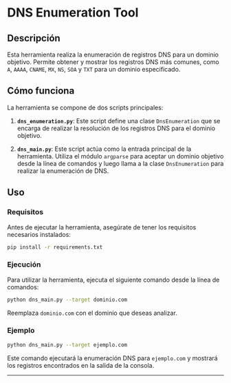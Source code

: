 
# DNS Enumeration Tool

## Descripción

Esta herramienta realiza la enumeración de registros DNS para un dominio objetivo. Permite obtener y mostrar los registros DNS más comunes, como `A`, `AAAA`, `CNAME`, `MX`, `NS`, `SOA` y `TXT` para un dominio especificado.

## Cómo funciona

La herramienta se compone de dos scripts principales:

1. **`dns_enumeration.py`**: Este script define una clase `DnsEnumeration` que se encarga de realizar la resolución de los registros DNS para el dominio objetivo.

2. **`dns_main.py`**: Este script actúa como la entrada principal de la herramienta. Utiliza el módulo `argparse` para aceptar un dominio objetivo desde la línea de comandos y luego llama a la clase `DnsEnumeration` para realizar la enumeración de DNS.

## Uso

### Requisitos

Antes de ejecutar la herramienta, asegúrate de tener los requisitos necesarios instalados:

```bash
pip install -r requirements.txt
```

### Ejecución

Para utilizar la herramienta, ejecuta el siguiente comando desde la línea de comandos:

```bash
python dns_main.py --target dominio.com
```

Reemplaza `dominio.com` con el dominio que deseas analizar.

### Ejemplo

```bash
python dns_main.py --target ejemplo.com
```

Este comando ejecutará la enumeración DNS para `ejemplo.com` y mostrará los registros encontrados en la salida de la consola.

---
